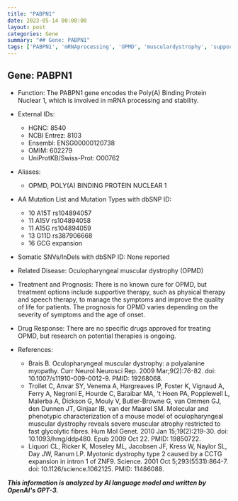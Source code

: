 ```yaml
---
title: "PABPN1"
date: 2023-05-14 00:00:00
layout: post
categories: Gene
summary: "## Gene: PABPN1"
tags: ['PABPN1', 'mRNAprocessing', 'OPMD', 'musculardystrophy', 'supportivetherapy', 'geneticmutation', 'drugresearch', 'prognosis']
---
```


## Gene: PABPN1

- Function: The PABPN1 gene encodes the Poly(A) Binding Protein Nuclear 1, which is involved in mRNA processing and stability.

- External IDs:
    - HGNC: 8540
    - NCBI Entrez: 8103
    - Ensembl: ENSG00000120738
    - OMIM: 602279
    - UniProtKB/Swiss-Prot: O00762
    
- Aliases: 
    - OPMD, POLY(A) BINDING PROTEIN NUCLEAR 1
    
- AA Mutation List and Mutation Types with dbSNP ID:
    - 10 A15T rs104894057
    - 11 A15V rs104894058
    - 11 A15G rs104894059
    - 13 G11D rs387906668
    - 16 GCG expansion 
    
- Somatic SNVs/InDels with dbSNP ID: None reported
    
- Related Disease: Oculopharyngeal muscular dystrophy (OPMD)
    
- Treatment and Prognosis: There is no known cure for OPMD, but treatment options include supportive therapy, such as physical therapy and speech therapy, to manage the symptoms and improve the quality of life for patients. The prognosis for OPMD varies depending on the severity of symptoms and the age of onset.
    
- Drug Response: There are no specific drugs approved for treating OPMD, but research on potential therapies is ongoing.
    
- References: 
    - Brais B. Oculopharyngeal muscular dystrophy: a polyalanine myopathy. Curr Neurol Neurosci Rep. 2009 Mar;9(2):76-82. doi: 10.1007/s11910-009-0012-9. PMID: 19268068.
    - Trollet C, Anvar SY, Venema A, Hargreaves IP, Foster K, Vignaud A, Ferry A, Negroni E, Hourde C, Baraibar MA, 't Hoen PA, Popplewell L, Malerba A, Dickson G, Mouly V, Butler-Browne G, van Ommen GJ, den Dunnen JT, Ginjaar IB, van der Maarel SM. Molecular and phenotypic characterization of a mouse model of oculopharyngeal muscular dystrophy reveals severe muscular atrophy restricted to fast glycolytic fibres. Hum Mol Genet. 2010 Jan 15;19(2):219-30. doi: 10.1093/hmg/ddp480. Epub 2009 Oct 22. PMID: 19850722.
    - Liquori CL, Ricker K, Moseley ML, Jacobsen JF, Kress W, Naylor SL, Day JW, Ranum LP. Myotonic dystrophy type 2 caused by a CCTG expansion in intron 1 of ZNF9. Science. 2001 Oct 5;293(5531):864-7. doi: 10.1126/science.1062125. PMID: 11486088.

**_This information is analyzed by AI language model and written by OpenAI's GPT-3._**